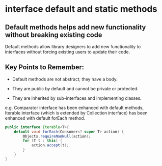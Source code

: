 # interface default and static methods 

## Default methods helps add new functionality without breaking existing code

Default methods allow library designers to add new functionality to interfaces without forcing existing users to update their code.

## Key Points to Remember:

- Default methods are not abstract; they have a body.

- They are public by default and cannot be private or protected.

- They are inherited by sub-interfaces and implementing classes.

e.g. Comparator interface has been enhanced with default methods, Iterable interface (which is extended by Collection interface) has been enhanced with default forEach method.

```java
public interface Iterable<T>{
    default void forEach(Consumer<? super T> action) {
        Objects.requireNonNull(action);
        for (T t : this) {
            action.accept(t);
        }
    }
}
```